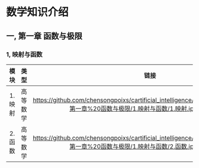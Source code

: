 # 数学知识介绍

## 一, 第一章 函数与极限

### 1, 映射与函数

|模块|类型|链接|
|:--:|:--:|:--:|
|1.映射|高等数学|https://github.com/chensongpoixs/cartificial_intelligence/blob/master/mathematics/第一章%20函数与极限/1.映射与函数/1.映射.ipynb "1.映射")|
|2.函数|高等数学|https://github.com/chensongpoixs/cartificial_intelligence/blob/master/mathematics/第一章%20函数与极限/1.映射与函数/2.函数.ipynb "2.函数")|





  
